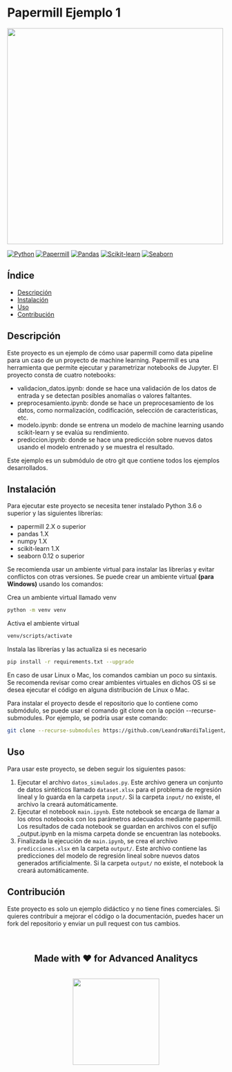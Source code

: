 # Papermill Ejemplo 1

<img src="https://th.bing.com/th/id/R.6920b7a1d49c34ccb3ed8e8c66fa89d5?rik=IsdEqlRjKLbOVQ&pid=ImgRaw&r=0" width="500">

[![Python](https://img.shields.io/badge/python-3.11.2-blue)](https://www.python.org/)
[![Papermill](https://img.shields.io/badge/papermill-2.4.0-green)](https://papermill.readthedocs.io/en/latest/)
[![Pandas](https://img.shields.io/badge/pandas-1.5.3-yellow)](https://pandas.pydata.org/)
[![Scikit-learn](https://img.shields.io/badge/scikit--learn-1.2.2-orange)](https://scikit-learn.org/)
[![Seaborn](https://img.shields.io/badge/seaborn-0.12-red)](https://seaborn.pydata.org/)

## Índice

- [Descripción](#descripción)
- [Instalación](#instalación)
- [Uso](#uso)
- [Contribución](#contribución)

## Descripción

Este proyecto es un ejemplo de cómo usar papermill como data pipeline para un caso de un proyecto de machine learning. Papermill es una herramienta que permite ejecutar y parametrizar notebooks de Jupyter. El proyecto consta de cuatro notebooks:

- validacion_datos.ipynb: donde se hace una validación de los datos de entrada y se detectan posibles anomalías o valores faltantes.
- preprocesamiento.ipynb: donde se hace un preprocesamiento de los datos, como normalización, codificación, selección de características, etc.
- modelo.ipynb: donde se entrena un modelo de machine learning usando scikit-learn y se evalúa su rendimiento.
- prediccion.ipynb: donde se hace una predicción sobre nuevos datos usando el modelo entrenado y se muestra el resultado.

Este ejemplo es un submódulo de otro git que contiene todos los ejemplos desarrollados.

## Instalación

Para ejecutar este proyecto se necesita tener instalado Python 3.6 o superior y las siguientes librerías:

- papermill 2.X o superior
- pandas 1.X
- numpy 1.X
- scikit-learn 1.X
- seaborn 0.12 o superior

Se recomienda usar un ambiente virtual para instalar las librerías y evitar conflictos con otras versiones. Se puede crear un ambiente virtual **(para Windows)** usando los comandos:

Crea un ambiente virtual llamado venv
```bash
python -m venv venv
```
Activa el ambiente virtual
```bash
venv/scripts/activate
```
Instala las librerías y las actualiza si es necesario
```bash
pip install -r requirements.txt --upgrade
```

En caso de usar Linux o Mac, los comandos cambian un poco su sintaxis. Se recomenda revisar como crear ambientes virtuales en dichos OS si se desea ejecutar el código en alguna distribución de Linux o Mac.

Para instalar el proyecto desde el repositorio que lo contiene como submódulo, se puede usar el comando git clone con la opción --recurse-submodules. Por ejemplo, se podría usar este comando:

```bash
git clone --recurse-submodules https://github.com/LeandroNardiTaligent/Papermill-Ejemplos
```

## Uso

Para usar este proyecto, se deben seguir los siguientes pasos:

1. Ejecutar el archivo `datos_simulados.py`. Este archivo genera un conjunto de datos sintéticos llamado `dataset.xlsx` para el problema de regresión lineal y lo guarda en la carpeta `input/`. Si la carpeta `input/` no existe, el archivo la creará automáticamente.
2. Ejecutar el notebook `main.ipynb`. Este notebook se encarga de llamar a los otros notebooks con los parámetros adecuados mediante papermill. Los resultados de cada notebook se guardan en archivos con el sufijo _output.ipynb en la misma carpeta donde se encuentran las notebooks.
3. Finalizada la ejecución de `main.ipynb`, se crea el archivo `predicciones.xlsx` en la carpeta `output/`. Este archivo contiene las predicciones del modelo de regresión lineal sobre nuevos datos generados artificialmente. Si la carpeta `output/` no existe, el notebook la creará automáticamente.

## Contribución

Este proyecto es solo un ejemplo didáctico y no tiene fines comerciales. Si quieres contribuir a mejorar el código o la documentación, puedes hacer un fork del repositorio y enviar un pull request con tus cambios.

<br>

## <center> Made with &#x2764; for Advanced Analitycs</center>

<br>

<center><a href="https://www.taligent.com.ar/es/"><img src="https://www.taligent.com.ar/wp-content/uploads/2022/09/logo-e1664303535353-300x66.png" width='200'></a></center>
